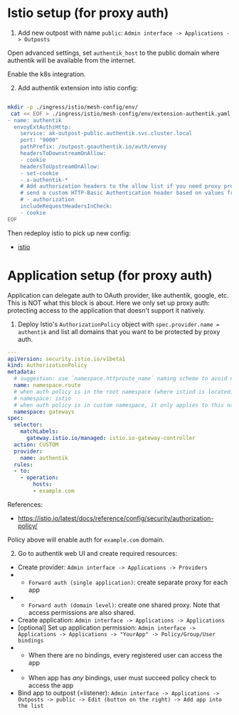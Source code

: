 
# Istio setup (for proxy auth)

1. Add new outpost with name `public`: `Admin interface -> Applications -> Outposts`

Open advanced settings, set `authentik_host` to the public domain
where authentik will be available from the internet.

Enable the k8s integration.

2. Add authentik extension into istio config:

```bash

mkdir -p ./ingress/istio/mesh-config/env/
 cat << EOF > ./ingress/istio/mesh-config/env/extension-authentik.yaml
- name: authentik
  envoyExtAuthzHttp:
    service: ak-outpost-public.authentik.svc.cluster.local
    port: "9000"
    pathPrefix: /outpost.goauthentik.io/auth/envoy
    headersToDownstreamOnAllow:
    - cookie
    headersToUpstreamOnAllow:
    - set-cookie
    - x-authentik-*
    # Add authorization headers to the allow list if you need proxy providers which
    # send a custom HTTP-Basic Authentication header based on values from authentik
    # - authorization
    includeRequestHeadersInCheck:
    - cookie
EOF

```

Then redeploy istio to pick up new config:
- [istio](../istio/readme.md#deploy)

# Application setup (for proxy auth)

Application can delegate auth to OAuth provider, like authentik, google, etc.
This is NOT what this block is about.
Here we only set up proxy auth: protecting access to the application that doesn't support it natively.

1. Deploy Istio's `AuthorizationPolicy` object with `spec.provider.name = authentik`
and list all domains that you want to be protected by proxy auth.

```yaml
---
apiVersion: security.istio.io/v1beta1
kind: AuthorizationPolicy
metadata:
  # suggestion: use `namespace.httproute_name` naming scheme to avoid name collisions
  name: namespace.route
  # when auth policy is in the root namespace (where istiod is located) it is applied to the whole cluster
  # namespace: istio
  # when auth policy is in custom namespace, it only applies to this namespace
  namespace: gateways
spec:
  selector:
    matchLabels:
      gateway.istio.io/managed: istio.io-gateway-controller
  action: CUSTOM
  provider:
    name: authentik
  rules:
  - to:
    - operation:
        hosts:
        - example.com
```

References:
- https://istio.io/latest/docs/reference/config/security/authorization-policy/

Policy above will enable auth for `example.com` domain.

2. Go to  authentik web UI and create required resources:

- Create provider: `Admin interface -> Applications -> Providers`
- - `Forward auth (single application)`: create separate proxy for each app
- - `Forward auth (domain level)`: create one shared proxy. Note that access permissions are also shared.
- Create application: `Admin interface -> Applications -> Applications`
- [optional] Set up application permission: `Admin interface -> Applications -> Applications -> "YourApp" -> Policy/Group/User bindings`
- - When there are no bindings, every registered user can access the app
- - When app has _any_ bindings, user must succeed policy check to access the app
- Bind app to outpost (=listener): `Admin interface -> Applications -> Outposts -> public -> Edit (button on the right) -> Add app into the list`
